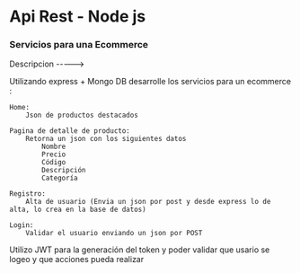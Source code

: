 # Api Rest - Node js

### Servicios para una Ecommerce

Descripcion ----->

Utilizando express + Mongo DB desarrolle los servicios para un ecommerce :

    Home:
        Json de productos destacados
        
    Pagina de detalle de producto:
        Retorna un json con los siguientes datos
            Nombre
            Precio
            Código
            Descripción
            Categoría
            
    Registro: 
        Alta de usuario (Envia un json por post y desde express lo de alta, lo crea en la base de datos)
        
    Login:
        Validar el usuario enviando un json por POST

Utilizo JWT para la generación del token y poder validar que usario se logeo y que acciones pueda realizar




